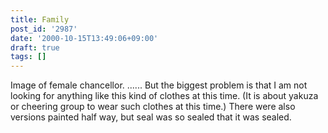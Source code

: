 ```yaml
---
title: Family
post_id: '2987'
date: '2000-10-15T13:49:06+09:00'
draft: true
tags: []
---
```


Image of female chancellor. ...... But the biggest problem is that I am not looking for anything like this kind of clothes at this time. (It is about yakuza or cheering group to wear such clothes at this time.) There were also versions painted half way, but seal was so sealed that it was sealed.
